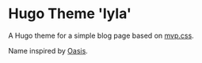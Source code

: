 # Hugo Theme 'lyla'

A Hugo theme for a simple blog page based on [mvp.css](https://github.com/andybrewer/mvp.css).

Name inspired by [Oasis](https://www.youtube.com/watch?v=oQZQ5MHehes).
